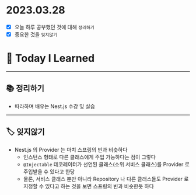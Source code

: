 # 2023.03.28

- [x] 오늘 하루 공부했던 것에 대해 `정리하기`
- [x] 중요한 것을 `잊지않기`

# 🚩 Today I Learned

---

## 📚 정리하기

- 따라하며 배우는 Nest.js 수강 및 실습

---

## 🏷 잊지않기

- Nest.js 의 Provider 는 마치 스프링의 빈과 비슷하다
  - 인스턴스 형태로 다른 클래스에게 주입 가능하다는 점이 그렇다
  - `@Injectable` 데코레이터가 선언된 클래스(소위 서비스 클래스)를 Provider 로 주입받을 수 있다고 한당
  - 물론, 서비스 클래스 뿐만 아니라 Repository 나 다른 클래스들도 Provider 로 지정할 수 있다고 하는 것을 보면 스프링의 빈과 비슷한듯 하다
